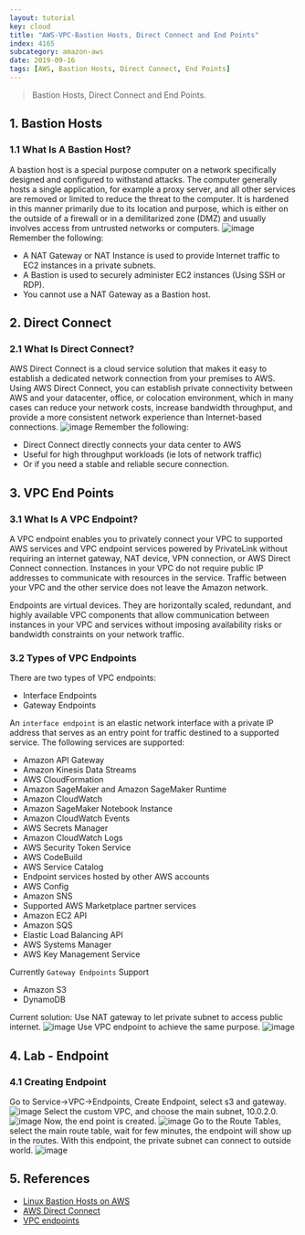 ```yaml
---
layout: tutorial
key: cloud
title: "AWS-VPC-Bastion Hosts, Direct Connect and End Points"
index: 4165
subcategory: amazon-aws
date: 2019-09-16
tags: [AWS, Bastion Hosts, Direct Connect, End Points]
---
```


> Bastion Hosts, Direct Connect and End Points.

## 1. Bastion Hosts
### 1.1 What Is A Bastion Host?
A bastion host is a special purpose computer on a network specifically designed and configured to withstand attacks. The computer generally hosts a single application, for example a proxy server, and all other services are removed or limited to reduce the threat to the computer. It is hardened in this manner primarily due to its location and purpose, which is either on the outside of a firewall or in a demilitarized zone (DMZ) and usually involves access from untrusted networks or computers.
![image](/assets/images/cloud/4109/7-8-bastions-2.png)
Remember the following:
* A NAT Gateway or NAT Instance is used to provide Internet traffic to EC2 instances in a private subnets.
* A Bastion is used to securely administer EC2 instances (Using SSH or RDP).
* You cannot use a NAT Gateway as a Bastion host.

## 2. Direct Connect
### 2.1 What Is Direct Connect?  
AWS Direct Connect is a cloud service solution that makes it easy to establish a dedicated network connection from your premises to AWS. Using AWS Direct Connect, you can establish private connectivity between AWS and your datacenter, office, or colocation environment, which in many cases can reduce your network costs, increase bandwidth throughput, and provide a more consistent network experience than Internet-based connections.
![image](/assets/images/cloud/4109/7-9-direct-connect-2.png)
Remember the following:
* Direct Connect directly connects your data center to AWS
* Useful for high throughput workloads (ie lots of network traffic)
* Or if you need a stable and reliable secure connection.

## 3. VPC End Points
### 3.1 What Is A VPC Endpoint?
A VPC endpoint enables you to privately connect your VPC to supported AWS services and VPC endpoint services powered by PrivateLink without requiring an internet gateway, NAT device, VPN connection, or AWS Direct Connect connection. Instances in your VPC do not require public IP addresses to communicate with resources in the service. Traffic between your VPC and the other service does not leave the Amazon network.

Endpoints are virtual devices. They are horizontally scaled, redundant, and highly available VPC components that allow communication between instances in your VPC and services without imposing availability risks or bandwidth constraints on your network traffic.
### 3.2 Types of VPC Endpoints
There are two types of VPC endpoints:
* Interface Endpoints
* Gateway Endpoints

An `interface endpoint` is an elastic network interface with a private IP address that serves as an entry point for traffic destined to a supported service. The following services are supported:
* Amazon API Gateway
* Amazon Kinesis Data Streams
* AWS CloudFormation
* Amazon SageMaker and Amazon SageMaker Runtime
* Amazon CloudWatch
* Amazon SageMaker Notebook Instance
* Amazon CloudWatch Events
* AWS Secrets Manager
* Amazon CloudWatch Logs
* AWS Security Token Service
* AWS CodeBuild
* AWS Service Catalog
* Endpoint services hosted by other AWS accounts
* AWS Config
* Amazon SNS
* Supported AWS Marketplace partner services
* Amazon EC2 API
* Amazon SQS
* Elastic Load Balancing API
* AWS Systems Manager
* AWS Key Management Service

Currently `Gateway Endpoints` Support
* Amazon S3
* DynamoDB

Current solution: Use NAT gateway to let private subnet to access public internet.
![image](/assets/images/cloud/4109/7-10-vpc-endpoints-5.png)
Use VPC endpoint to achieve the same purpose.
![image](/assets/images/cloud/4109/7-10-vpc-endpoints-6.png)

## 4. Lab - Endpoint
### 4.1 Creating Endpoint
Go to Service->VPC->Endpoints, Create Endpoint, select s3 and gateway.
![image](/assets/images/cloud/4109/7-10-vpc-endpoints-7.png)
Select the custom VPC, and choose the main subnet, 10.0.2.0.
![image](/assets/images/cloud/4109/7-10-vpc-endpoints-8.png)
Now, the end point is created.
![image](/assets/images/cloud/4109/7-10-vpc-endpoints-9.png)
Go to the Route Tables, select the main route table, wait for few minutes, the endpoint will show up in the routes. With this endpoint, the private subnet can connect to outside world.
![image](/assets/images/cloud/4109/7-10-vpc-endpoints-10.png)

## 5. References
* [Linux Bastion Hosts on AWS](https://aws.amazon.com/quickstart/architecture/linux-bastion/)
* [AWS Direct Connect](https://aws.amazon.com/directconnect/)
* [VPC endpoints](https://docs.aws.amazon.com/vpc/latest/userguide/vpc-endpoints.html)
